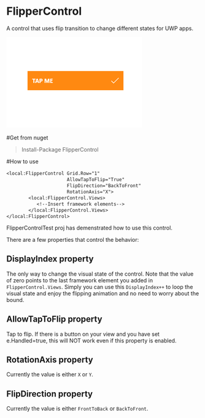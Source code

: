 # FlipperControl
A control that uses flip transition to change different states for UWP apps.

![Preview](https://github.com/JuniperPhoton/FlipperControl/blob/master/demo.gif)

#Get from nuget

> Install-Package FlipperControl 

#How to use

    <local:FlipperControl Grid.Row="1"
                          AllowTapToFlip="True"
                          FlipDirection="BackToFront"
                          RotationAxis="X">
            <local:FlipperControl.Views>
               <!--Insert framework elements-->
            </local:FlipperControl.Views>
    </local:FlipperControl>
              
FlipperControlTest proj has demenstrated how to use this control.

There are a few properties that control the behavior:

## DisplayIndex property

The only way to change the visual state of the control. Note that the value of zero points to the last framework element you added in `FlipperControl.Views`. Simply you can use this `DisplayIndex++` to loop the visual state and enjoy the flipping animation and no need to worry about the bound. 

## AllowTapToFlip property

Tap to flip.
If there is a button on your view and you have set e.Handled=true, this will NOT work even if this property is enabled.

## RotationAxis property

Currently the value is either `X` or `Y`.

## FlipDirection property

Currently the value is either `FrontToBack` or `BackToFront`.

